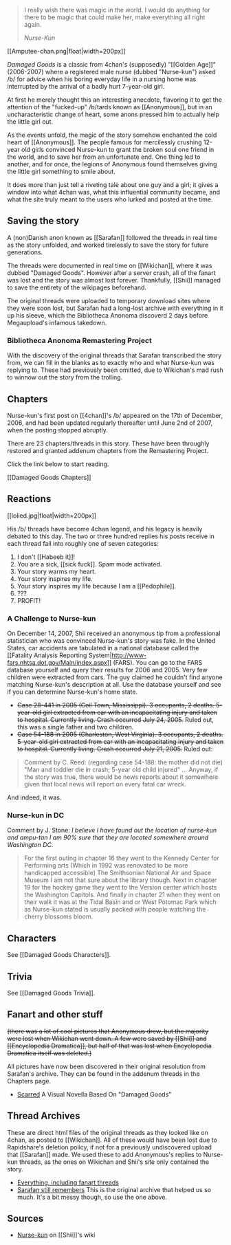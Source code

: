 > I really wish there was magic in the world. I would do anything for there to be magic that could make her, make everything all right again. 
> 
> *Nurse-Kun*

[[Amputee-chan.png|float|width=200px]]

*Damaged Goods* is a classic from 4chan's (supposedly) "[[Golden Age]]" (2006-2007) where a registered male nurse (dubbed "Nurse-kun") asked /b/ for advice when his boring everyday life in a nursing home was interrupted by the arrival of a badly hurt 7-year-old girl. 

At first he merely thought this an interesting anecdote, flavoring it to get the attention of the "fucked-up" /b/tards known as [[Anonymous]], but in an uncharacteristic change of heart, some anons pressed him to actually help the little girl out.

As the events unfold, the magic of the story somehow enchanted the cold heart of [[Anonymous]]. The people famous for mercilessly crushing 12-year old girls convinced Nurse-kun to grant the broken soul one friend in the world, and to save her from an unfortunate end. One thing led to another, and for once, the legions of Anonymous found themselves giving the little girl something to smile about. 

It does more than just tell a riveting tale about one guy and a girl; it gives a window into what 4chan was, what this influential community became, and what the site truly meant to the users who lurked and posted at the time. 

## Saving the story

A (non)Danish anon known as [[Sarafan]] followed the threads in real time as the story unfolded, and worked tirelessly to save the story for future generations.

The threads were documented in real time on [[Wikichan]], where it was dubbed "Damaged Goods". However after a server crash, all of the fanart was lost and the story was almost lost forever. Thankfully, [[Shii]] managed to save the entirety of the wikipages beforehand.

The original threads were uploaded to temporary download sites where they were soon lost, but Sarafan had a long-lost archive with everything in it up his sleeve, which the Bibliotheca Anonoma discoverd 2 days before Megaupload's infamous takedown.

### Bibliotheca Anonoma Remastering Project

With the discovery of the original threads that Sarafan transcribed the story from, we can fill in the blanks as to exactly who and what Nurse-kun was replying to. These had previously been omitted, due to Wikichan's mad rush to winnow out the story from the trolling.

## Chapters

Nurse-kun's first post on [[4chan]]'s /b/ appeared on the 17th of December, 2006, and had been updated regularly thereafter until June 2nd of 2007, when the posting stopped abruptly. 

There are 23 chapters/threads in this story. These have been throughly restored and granted addenum chapters from the Remastering Project.

Click the link below to start reading.

[[Damaged Goods Chapters]]

## Reactions

[[lolied.jpg|float|width=200px]]

His /b/ threads have become 4chan legend, and his legacy is heavily debated to this day. The two or three hundred replies his posts receive in each thread fall into roughly one of seven categories:

1. I don't [[Habeeb it]]!
2. You are a sick, [[sick fuck]]. Spam mode activated.
3. Your story warms my heart.
4. Your story inspires my life.
5. Your story inspires my life because I am a [[Pedophile]].
6. ???
7. PROFIT!

### A Challenge to Nurse-kun

On December 14, 2007, Shii received an anonymous tip from a professional statistician who was convinced Nurse-kun's story was fake. In the United States, car accidents are tabulated in a national database called the [[Fatality Analysis Reporting System|http://www-fars.nhtsa.dot.gov/Main/index.aspx]] (FARS). You can go to the FARS database yourself and query their results for 2006 and 2005. Very few children were extracted from cars. The guy claimed he couldn't find anyone matching Nurse-kun's description at all. Use the database yourself and see if you can determine Nurse-kun's home state. 

* <s>Case 28-441 in 2005 (Coil Town, Mississippi). 3 occupants, 2 deaths. 5-year-old girl extracted from car with an incapacitating injury and taken to hospital. Currently living. Crash occurred July 24, 2005.</s> Ruled out, this was a single father and two children.
* <s>Case 54-188 in 2005 (Charleston, West Virginia). 3 occupants, 2 deaths. 5-year-old girl extracted from car with an incapacitating injury and taken to hospital. Currently living. Crash occurred July 21, 2005.</s> Ruled out: 

> Comment by C. Reed: (regarding case 54-188: the mother did not die) "Man and toddler die in crash; 5-year old child injured" ... Anyway, if the story was true, there would be news reports about it somewhere given that local news will report on every fatal car wreck.

And indeed, it was.

### Nurse-kun in DC

Comment by J. Stone: *I believe I have found out the location of nurse-kun and ampu-tan I am 90% sure that they are located somewhere around Washington DC.*

> For the first outing in chapter 16 they went to the Kennedy Center for Performing arts (Which in 1992 was renovated to be more handicapped accessible) The Smithsonian National Air and Space Museum I am not that sure about the library though. Next in chapter 19 for the hockey game they went to the Version center which hosts the Washington Capitols. And finally in chapter 21 when they went on their walk it was at the Tidal Basin and or West Potomac Park which as Nurse-kun stated is usually packed with people watching the cherry blossoms bloom. 

## Characters

See [[Damaged Goods Characters]].

## Trivia

See [[Damaged Goods Trivia]].

## Fanart and other stuff

<s>(there was a lot of cool pictures that Anonymous drew, but the majority were lost when Wikichan went down. A few were saved by [[Shii]] and [[Encyclopedia Dramatica]], but half of that was lost when Encyclopedia Dramatica itself was deleted.)</s>

All pictures have now been discovered in their original resolution from Sarafan's archive. They can be found in the addenum threads in the Chapters page.

* [Scarred](http://abstractnonsense.info/scarred/index.html) A Visual Novella Based On "Damaged Goods"

## Thread Archives ##

These are direct html files of the original threads as they looked like on 4chan, as posted to [[Wikichan]]. All of these would have been lost due to Rapidshare's deletion policy, if not for a previously undiscovered upload that [[Sarafan]] made. We used these to add Anonymous's replies to Nurse-kun threads, as the ones on Wikichan and Shii's site only contained the story.

* [Everything, including fanart threads](https://dl.dropboxusercontent.com/u/22186524/Wikichan-Damaged-Goods-Archive.7z)
* [Sarafan still remembers](http://www.mediafire.com/?9fu3d4v06vgr26n) This is the original archive that helped us so much. It's a bit messy though, so use the one above.

## Sources

* [Nurse-kun](http://shii.org/knows/Nurse-kun) on [[Shii]]'s wiki